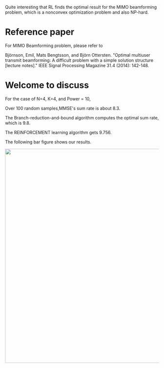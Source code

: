 Quite interesting that RL finds the optimal result for the MIMO beamforming problem, which is a nonconvex optimization problem and also NP-hard.

# Reference paper 

For MIMO Beamforming problem, please refer to 

Björnson, Emil, Mats Bengtsson, and Björn Ottersten. "Optimal multiuser transmit beamforming: A difficult problem with a simple solution structure [lecture notes]." IEEE Signal Processing Magazine 31.4 (2014): 142-148.

# Welcome to discuss

For the case of N=4, K=4, and Power = 10,

Over 100 random samples,MMSE's sum rate is about 8.3.

The Branch-reduction-and-bound algorithm computes the optimal sum rate, which is 9.8.

The REINFORCEMENT learning algorithm gets 9.756. 

The following bar figure shows our results.

<img src="figs/25_out_of_100_Samples_(1).png"  width="700" >

